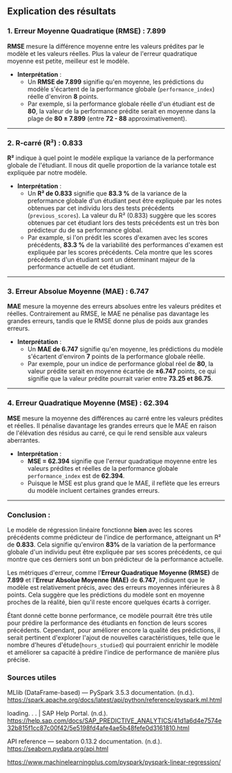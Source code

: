 ## Explication des résultats

### 1. **Erreur Moyenne Quadratique (RMSE) : 7.899**

**RMSE** mesure la différence moyenne entre les valeurs prédites par le modèle et les valeurs réelles. Plus la valeur de l'erreur quadratique moyenne est petite, meilleur est le modèle.

- **Interprétation** :
  - Un **RMSE de 7.899** signifie qu'en moyenne, les prédictions du modèle s'écartent de la performance globale (`performance_index`) réelle d'environ **8** points.
  - Par exemple, si la performance globale réelle d'un étudiant est de **80**, la valeur de la performance prédite serait en moyenne dans la plage de **80 ± 7.899** (entre **72 - 88** approximativement).

---

### 2. **R-carré (R²) : 0.833**

**R²** indique à quel point le modèle explique la variance de la performance globale de l'étudiant. Il nous dit quelle proportion de la variance totale est expliquée par notre modèle.

- **Interprétation** :
  - Un **R² de 0.833** signifie que **83.3 %** de la variance de la preformance globale d'un étudiant peut être expliquée par les notes obtenues par cet individu lors des tests précédents (`previous_scores`). La valeur du R² (0.833) suggère que les scores obtenues par cet étudiant lors des tests précédents est un très bon prédicteur du de sa performance global.
  - Par example, si l'on prédit les scores d'examen avec les scores précédents, **83.3 %** de la variabilité des performances d'examen est expliquée par les scores précédents. Cela montre que les scores précédents d'un étudiant sont un déterminant majeur de la performance actuelle de cet étudiant.

---

### 3. **Erreur Absolue Moyenne (MAE) : 6.747**

**MAE** mesure la moyenne des erreurs absolues entre les valeurs prédites et réelles. Contrairement au RMSE, le MAE ne pénalise pas davantage les grandes erreurs, tandis que le RMSE donne plus de poids aux grandes erreurs.

- **Interprétation** :
  - Un **MAE de 6.747** signifie qu'en moyenne, les prédictions du modèle s'écartent d'environ **7** points de la performance globale réelle.
  - Par exemple, pour un indice de performance global réel de **80**, la valeur prédite serait en moyenne écartée de **±6.747** points, ce qui signifie que la valeur prédite pourrait varier entre **73.25 et 86.75**.

---

### 4. **Erreur Quadratique Moyenne (MSE) : 62.394**

**MSE** mesure la moyenne des différences au carré entre les valeurs prédites et réelles. Il pénalise davantage les grandes erreurs que le MAE en raison de l'élévation des résidus au carré, ce qui le rend sensible aux valeurs aberrantes.

- **Interprétation** :
  - **MSE = 62.394** signifie que l'erreur quadratique moyenne entre les valeurs prédites et réelles de la performance globale `performance_index` est de **62.394**.
  - Puisque le MSE est plus grand que le MAE, il reflète que les erreurs du modèle incluent certaines grandes erreurs.

---

### **Conclusion :**

Le modèle de régression linéaire fonctionne **bien** avec les scores précédents comme prédicteur de l'indice de performance, atteignant un R² de **0.833**. Cela signifie qu'environ **83%** de la variation de la performance globale d'un individu peut être expliquée par ses scores précédents, ce qui montre que ces derniers sont un bon prédicteur de la performance actuelle.

Les métriques d'erreur, comme l'**Erreur Quadratique Moyenne (RMSE)** de **7.899** et l'**Erreur Absolue Moyenne (MAE)** de **6.747**, indiquent que le modèle est relativement précis, avec des erreurs moyennes inférieures à 8 points. Cela suggère que les prédictions du modèle sont en moyenne proches de la réalité, bien qu'il reste encore quelques écarts à corriger.

Étant donné cette bonne performance, ce modèle pourrait être très utile pour prédire la performance des étudiants en fonction de leurs scores précédents. Cependant, pour améliorer encore la qualité des prédictions, il serait pertinent d'explorer l'ajout de nouvelles caractéristiques, telle que le nombre d'heures d'étude(`hours_studied`) qui pourraient enrichir le modèle et améliorer sa capacité à prédire l'indice de performance de manière plus précise.

### Sources utiles
MLlib (DataFrame-based) — PySpark 3.5.3 documentation. (n.d.). https://spark.apache.org/docs/latest/api/python/reference/pyspark.ml.html 

loading. . . | SAP Help Portal. (n.d.). https://help.sap.com/docs/SAP_PREDICTIVE_ANALYTICS/41d1a6d4e7574e32b815f1cc87c00f42/5e5198fd4afe4ae5b48fefe0d3161810.html

API reference — seaborn 0.13.2 documentation. (n.d.). https://seaborn.pydata.org/api.html

https://www.machinelearningplus.com/pyspark/pyspark-linear-regression/ 


